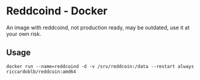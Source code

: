 # Reddcoind - Docker

An image with reddcoind, not production ready, may be outdated, use it at your own risk.

## Usage

```docker run --name=reddcoind -d -v /srv/reddcoin:/data --restart always  riccardoblb/reddcoin:amd64```
